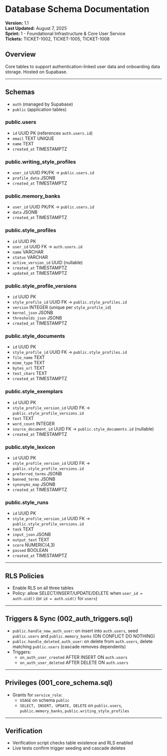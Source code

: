 # Database Schema Documentation

**Version:** 1.1  
**Last Updated:** August 7, 2025  
**Sprint:** 1 - Foundational Infrastructure & Core User Service  
**Tickets:** TICKET-1002, TICKET-1005, TICKET-1008

## Overview

Core tables to support authentication-linked user data and onboarding data storage. Hosted on Supabase.

---

## Schemas
- `auth` (managed by Supabase)
- `public` (application tables)

### public.users
- `id` UUID PK (references `auth.users.id`)
- `email` TEXT UNIQUE
- `name` TEXT
- `created_at` TIMESTAMPTZ

### public.writing_style_profiles
- `user_id` UUID PK/FK → `public.users.id`
- `profile_data` JSONB
- `created_at` TIMESTAMPTZ

### public.memory_banks
- `user_id` UUID PK/FK → `public.users.id`
- `data` JSONB
- `created_at` TIMESTAMPTZ

### public.style_profiles
- `id` UUID PK
- `user_id` UUID FK → `auth.users.id`
- `name` VARCHAR
- `status` VARCHAR
- `active_version_id` UUID (nullable)
- `created_at` TIMESTAMPTZ
- `updated_at` TIMESTAMPTZ

### public.style_profile_versions
- `id` UUID PK
- `style_profile_id` UUID FK → `public.style_profiles.id`
- `version` INTEGER (unique per `style_profile_id`)
- `kernel_json` JSONB
- `thresholds_json` JSONB
- `created_at` TIMESTAMPTZ

### public.style_documents
- `id` UUID PK
- `style_profile_id` UUID FK → `public.style_profiles.id`
- `file_name` TEXT
- `mime_type` TEXT
- `bytes_url` TEXT
- `text_chars` TEXT
- `created_at` TIMESTAMPTZ

### public.style_exemplars
- `id` UUID PK
- `style_profile_version_id` UUID FK → `public.style_profile_versions.id`
- `text` TEXT
- `word_count` INTEGER
- `source_document_id` UUID FK → `public.style_documents.id` (nullable)
- `created_at` TIMESTAMPTZ

### public.style_lexicon
- `id` UUID PK
- `style_profile_version_id` UUID FK → `public.style_profile_versions.id`
- `preferred_terms` JSONB
- `banned_terms` JSONB
- `synonyms_map` JSONB
- `created_at` TIMESTAMPTZ

### public.style_runs
- `id` UUID PK
- `style_profile_version_id` UUID FK → `public.style_profile_versions.id`
- `task` TEXT
- `input_json` JSONB
- `output_text` TEXT
- `score` NUMERIC(4,3)
- `passed` BOOLEAN
- `created_at` TIMESTAMPTZ

---

## RLS Policies
- Enable RLS on all three tables
- Policy: allow SELECT/INSERT/UPDATE/DELETE when `user_id = auth.uid()` (or `id = auth.uid()` for `users`)

---

## Triggers & Sync (002_auth_triggers.sql)
- `public.handle_new_auth_user`: on insert into `auth.users`, seed `public.users` and `public.memory_banks` (ON CONFLICT DO NOTHING)
- `public.handle_deleted_auth_user`: on delete from `auth.users`, delete matching `public.users` (cascade removes dependents)
- Triggers:
  - `on_auth_user_created` AFTER INSERT ON `auth.users`
  - `on_auth_user_deleted` AFTER DELETE ON `auth.users`

---

## Privileges (001_core_schema.sql)
- Grants for `service_role`:
  - `USAGE` on schema `public`
  - `SELECT, INSERT, UPDATE, DELETE` on `public.users`, `public.memory_banks`, `public.writing_style_profiles`

---

## Verification
- Verification script checks table existence and RLS enabled
- Live tests confirm trigger seeding and cascade deletes 